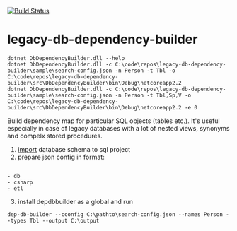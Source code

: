 [![Build Status](https://dev.azure.com/mtkorg/oss-projects/_apis/build/status/MaximTkachenko.legacy-db-dependency-builder?branchName=master)](https://dev.azure.com/mtkorg/oss-projects/_build/latest?definitionId=4&branchName=master)

# legacy-db-dependency-builder

```
dotnet DbDependencyBuilder.dll --help
dotnet DbDependencyBuilder.dll -c C:\code\repos\legacy-db-dependency-builder\sample\search-config.json -n Person -t Tbl -o C:\code\repos\legacy-db-dependency-builder\src\DbDependencyBuilder\bin\Debug\netcoreapp2.2
dotnet DbDependencyBuilder.dll -c C:\code\repos\legacy-db-dependency-builder\sample\search-config.json -n Person -t Tbl,Sp,V -o C:\code\repos\legacy-db-dependency-builder\src\DbDependencyBuilder\bin\Debug\netcoreapp2.2 -e 0
```

Build dependency map for particular SQL objects (tables etc.). It's useful especially in case of legacy databases with a lot of nested views, synonyms and compelx stored procedures.

1. [import](https://docs.microsoft.com/en-us/sql/ssdt/import-into-a-database-project?view=sql-server-2017) database schema to sql project
2. prepare json config in format:
```

```
	- db
	- csharp
	- etl
3. install depdbbuilder as a global and run
```
dep-db-builder --cconfig C:\pathto\search-config.json --names Person --types Tbl --output C:\output
```
